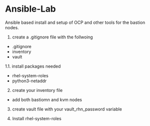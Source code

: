 # Ansible-Lab
Ansible based install and setup of OCP and other tools for the bastion nodes.

1. create a .gitignore file with the follwoing
- .gitignore
- inventory
- vault

1.1. install packages needed
- rhel-system-roles
- python3-netaddr

2. create your inventory file
- add both bastiomn and kvm nodes

3. create vault file with your vault_rhn_password variable

4. Install rhel-system-roles
